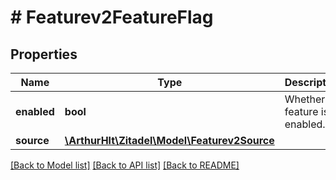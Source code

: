 # # Featurev2FeatureFlag

## Properties

Name | Type | Description | Notes
------------ | ------------- | ------------- | -------------
**enabled** | **bool** | Whether a feature is enabled. | [optional]
**source** | [**\ArthurHlt\Zitadel\Model\Featurev2Source**](Featurev2Source.md) |  | [optional]

[[Back to Model list]](../../README.md#models) [[Back to API list]](../../README.md#endpoints) [[Back to README]](../../README.md)
